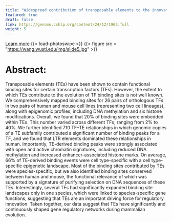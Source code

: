 ```yaml
---
title: "Widespread contribution of transposable elements to the innovation of gene regulatory networks"
featured: true
draft: false
link: https://genome.cshlp.org/content/24/12/1963.full
weight: 5
---
```


[Learn more](https://genome.cshlp.org/content/24/12/1963.full)
{{< load-photoswipe >}}
{{< figure src = "https://wang.wustl.edu/img/slide5.jpg" >}}

# Abstract:  
Transposable elements (TEs) have been shown to contain functional binding sites for certain transcription factors (TFs). However, the extent to which TEs contribute to the evolution of TF binding sites is not well known. We comprehensively mapped binding sites for 26 pairs of orthologous TFs in two pairs of human and mouse cell lines (representing two cell lineages), along with epigenomic profiles, including DNA methylation and six histone modifications. Overall, we found that 20% of binding sites were embedded within TEs. This number varied across different TFs, ranging from 2% to 40%. We further identified 710 TF–TE relationships in which genomic copies of a TE subfamily contributed a significant number of binding peaks for a TF, and we found that LTR elements dominated these relationships in human. Importantly, TE-derived binding peaks were strongly associated with open and active chromatin signatures, including reduced DNA methylation and increased enhancer-associated histone marks. On average, 66% of TE-derived binding events were cell type-specific with a cell type-specific epigenetic landscape. Most of the binding sites contributed by TEs were species-specific, but we also identified binding sites conserved between human and mouse, the functional relevance of which was supported by a signature of purifying selection on DNA sequences of these TEs. Interestingly, several TFs had significantly expanded binding site landscapes only in one species, which were linked to species-specific gene functions, suggesting that TEs are an important driving force for regulatory innovation. Taken together, our data suggest that TEs have significantly and continuously shaped gene regulatory networks during mammalian evolution.

